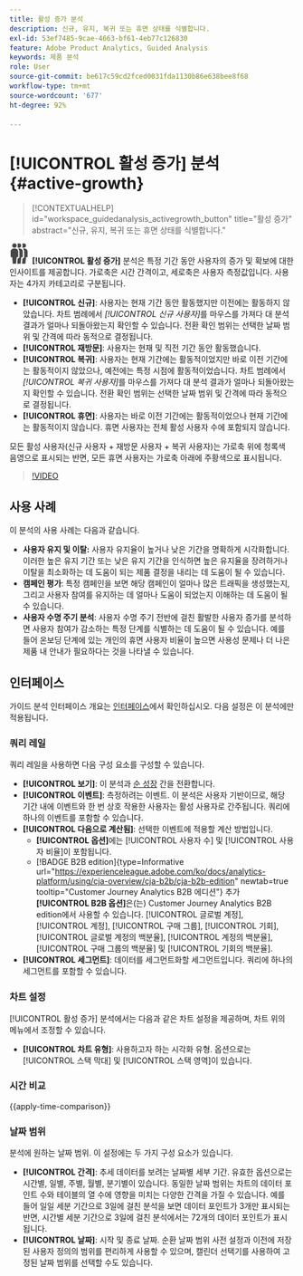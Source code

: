 ```yaml
---
title: 활성 증가 분석
description: 신규, 유지, 복귀 또는 휴면 상태를 식별합니다.
exl-id: 53ef7485-9cae-4663-bf61-4eb77c126830
feature: Adobe Product Analytics, Guided Analysis
keywords: 제품 분석
role: User
source-git-commit: be617c59cd2fced0031fda1130b86e638bee8f68
workflow-type: tm+mt
source-wordcount: '677'
ht-degree: 92%

---
```


# [!UICONTROL 활성 증가] 분석 {#active-growth}

>[!CONTEXTUALHELP]
>id="workspace_guidedanalysis_activegrowth_button"
>title="활성 증가"
>abstract="신규, 유지, 복귀 또는 휴면 상태를 식별합니다."



![PeopleGroup](/help/assets/icons/PeopleGroup.svg) **[!UICONTROL 활성 증가]** 분석은 특정 기간 동안 사용자의 증가 및 확보에 대한 인사이트를 제공합니다. 가로축은 시간 간격이고, 세로축은 사용자 측정값입니다. 사용자는 4가지 카테고리로 구분됩니다.

* **[!UICONTROL 신규]**: 사용자는 현재 기간 동안 활동했지만 이전에는 활동하지 않았습니다. 차트 범례에서 _[!UICONTROL 신규 사용자]_&#x200B;를 마우스를 가져다 대 분석 결과가 얼마나 되돌아왔는지 확인할 수 있습니다. 전환 확인 범위는 선택한 날짜 범위 및 간격에 따라 동적으로 결정됩니다.
* **[!UICONTROL 재방문]**: 사용자는 현재 및 직전 기간 동안 활동했습니다.
* **[!UICONTROL 복귀]**: 사용자는 현재 기간에는 활동적이었지만 바로 이전 기간에는 활동적이지 않았으나, 예전에는 특정 시점에 활동적이었습니다. 차트 범례에서 _[!UICONTROL 복귀 사용자]_&#x200B;를 마우스를 가져다 대 분석 결과가 얼마나 되돌아왔는지 확인할 수 있습니다. 전환 확인 범위는 선택한 날짜 범위 및 간격에 따라 동적으로 결정됩니다.
* **[!UICONTROL 휴면]**: 사용자는 바로 이전 기간에는 활동적이었으나 현재 기간에는 활동적이지 않습니다. 휴면 사용자는 전체 활성 사용자 수에 포함되지 않습니다.

모든 활성 사용자(신규 사용자 + 재방문 사용자 + 복귀 사용자)는 가로축 위에 청록색 음영으로 표시되는 반면, 모든 휴면 사용자는 가로축 아래에 주황색으로 표시됩니다.


>[!VIDEO](https://video.tv.adobe.com/v/3421667/?quality=12&learn=on)

## 사용 사례

이 분석의 사용 사례는 다음과 같습니다.

* **사용자 유지 및 이탈:** 사용자 유지율이 높거나 낮은 기간을 명확하게 시각화합니다. 이러한 높은 유지 기간 또는 낮은 유지 기간을 인식하면 높은 유지율을 장려하거나 이탈을 최소화하는 데 도움이 되는 제품 결정을 내리는 데 도움이 될 수 있습니다.
* **캠페인 평가**: 특정 캠페인을 보면 해당 캠페인이 얼마나 많은 트래픽을 생성했는지, 그리고 사용자 참여를 유지하는 데 얼마나 도움이 되었는지 이해하는 데 도움이 될 수 있습니다.
* **사용자 수명 주기 분석**: 사용자 수명 주기 전반에 걸친 활발한 사용자 증가를 분석하면 사용자 참여가 감소하는 특정 단계를 식별하는 데 도움이 될 수 있습니다. 예를 들어 온보딩 단계에 있는 개인의 휴면 사용자 비율이 높으면 사용성 문제나 더 나은 제품 내 안내가 필요하다는 것을 나타낼 수 있습니다.

## 인터페이스

가이드 분석 인터페이스 개요는 [인터페이스](../overview.md#interface)에서 확인하십시오. 다음 설정은 이 분석에만 적용됩니다.

### 쿼리 레일

쿼리 레일을 사용하면 다음 구성 요소를 구성할 수 있습니다.

* **[!UICONTROL 보기]**: 이 분석과 [순 성장](net-growth.md) 간을 전환합니다.
* **[!UICONTROL 이벤트]**: 측정하려는 이벤트. 이 분석은 사용자 기반이므로, 해당 기간 내에 이벤트와 한 번 상호 작용한 사용자는 활성 사용자로 간주됩니다. 쿼리에 하나의 이벤트를 포함할 수 있습니다.
* **[!UICONTROL 다음으로 계산됨]**: 선택한 이벤트에 적용할 계산 방법입니다. <ul><li>**[!UICONTROL 옵션]**&#x200B;에는 [!UICONTROL 사용자 수] 및 [!UICONTROL 사용자 비율]이 포함됩니다.</li><li>[!BADGE B2B edition]{type=Informative url="https://experienceleague.adobe.com/ko/docs/analytics-platform/using/cja-overview/cja-b2b/cja-b2b-edition" newtab=true tooltip="Customer Journey Analytics B2B 에디션"} 추가 **[!UICONTROL B2B 옵션]**&#x200B;은(는) Customer Journey Analytics B2B edition에서 사용할 수 있습니다. [!UICONTROL 글로벌 계정], [!UICONTROL 계정], [!UICONTROL 구매 그룹], [!UICONTROL 기회], [!UICONTROL 글로벌 계정의 백분율], [!UICONTROL 계정의 백분율], [!UICONTROL 구매 그룹의 백분율] 및 [!UICONTROL 기회의 백분율].</li></ul>
* **[!UICONTROL 세그먼트]**: 데이터를 세그먼트화할 세그먼트입니다. 쿼리에 하나의 세그먼트를 포함할 수 있습니다.

### 차트 설정

[!UICONTROL 활성 증가] 분석에서는 다음과 같은 차트 설정을 제공하며, 차트 위의 메뉴에서 조정할 수 있습니다.

* **[!UICONTROL 차트 유형]**: 사용하고자 하는 시각화 유형. 옵션으로는 [!UICONTROL 스택 막대] 및 [!UICONTROL 스택 영역]이 있습니다.

### 시간 비교

{{apply-time-comparison}}

### 날짜 범위

분석에 원하는 날짜 범위. 이 설정에는 두 가지 구성 요소가 있습니다.

* **[!UICONTROL 간격]**: 추세 데이터를 보려는 날짜별 세부 기간. 유효한 옵션으로는 시간별, 일별, 주별, 월별, 분기별이 있습니다. 동일한 날짜 범위는 차트의 데이터 포인트 수와 테이블의 열 수에 영향을 미치는 다양한 간격을 가질 수 있습니다. 예를 들어 일일 세분 기간으로 3일에 걸친 분석을 보면 데이터 포인트가 3개만 표시되는 반면, 시간별 세분 기간으로 3일에 걸친 분석에서는 72개의 데이터 포인트가 표시됩니다.
* **[!UICONTROL 날짜]**: 시작 및 종료 날짜. 순환 날짜 범위 사전 설정과 이전에 저장된 사용자 정의의 범위를 편리하게 사용할 수 있으며, 캘린더 선택기를 사용하여 고정된 날짜 범위를 선택할 수도 있습니다.

<!--
## Example

See below for an example of the analysis.

![Active time compare](../assets/active-growth-compare.png)

-->
